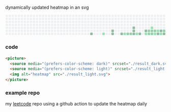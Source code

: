 dynamically updated heatmap in an svg

<picture>
  <source media="(prefers-color-scheme: dark)" srcset="./result_dark.svg">
  <source media="(prefers-color-scheme: light)" srcset="./result_light.svg">
  <img alt="heatmap" src="./result_light.svg">
</picture>

### code

```md
<picture>
  <source media="(prefers-color-scheme: dark)" srcset="./result_dark.svg">
  <source media="(prefers-color-scheme: light)" srcset="./result_light.svg">
  <img alt="heatmap" src="./result_light.svg">
</picture>
```

### example repo

my [leetcode](https://github.com/jish2/leetcode) repo using a github action to update the heatmap daily
